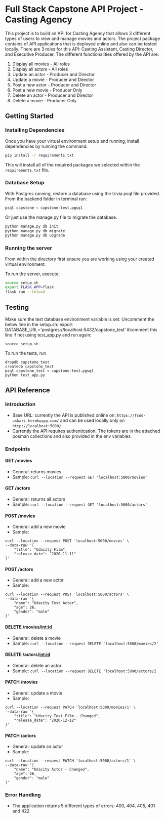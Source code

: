 # Full Stack Capstone API Project - Casting Agency

This project is to build an API for Casting Agency that allows 3 different types of users to view and manage movies and actors. The project package contains of API applications that is deployed online and also can be tested locally. There are 3 roles for this API: Casting Assistant, Casting Director, and Executive Producer. The different functionalities offered by the API are:

1. Display all movies - All roles
2. Display all actors - All roles
3. Update an actor - Producer and Director
4. Update a movie - Producer and Director
5. Post a new actor - Producer and Director
6. Post a new movie - Producer Only
7. Delete an actor - Producer and Director
8. Delete a movie - Producer Only

## Getting Started

### Installing Dependencies

Once you have your virtual environment setup and running, install dependencies by running the command:

```bash
pip install -r requirements.txt
```

This will install all of the required packages we selected within the `requirements.txt` file.


### Database Setup
With Postgres running, restore a database using the trivia.psql file provided. From the backend folder in terminal run:
```bash
psql capstone < capstone-test.pgsql
```
Or just use the manage.py file to migrate the database.

```bash
python manage.py db init
python manage.py db migrate
python manage.py db upgrade
```

### Running the server

From within the directory first ensure you are working using your created virtual environment.

To run the server, execute:

```bash
source setup.sh
export FLASK_APP=flask
flask run --reload
``` 

## Testing
Make sure the test database environment variable is set:
Uncomment the below line in the setup.sh:
export DATABASE_URL='postgres://localhost:5432/capstone_test' #comment this line if not using test_app.py
and run again:
```
source setup.sh
```


To run the tests, run
```
dropdb capstone_test
createdb capstone_test
psql capstone_test < capstone-test.pgsql
python test_app.py
```

## API Reference

### Introduction

- Base URL: currently the API is published online on: `https://fsnd-askari.herokuapp.com/`
and can be used locally only on `http://localhost:5000/`
- Currently the API requires authentication. The tokens are in the attached posman collections and also provided in the env variables.

### Endpoints

#### GET /movies
- General: returns movies
- Sample: `curl --location --request GET 'localhost:5000/movies'`


#### GET /actors
- General: returns all actors
- Sample: `curl --location --request GET 'localhost:5000/actors'`

#### POST /movies
- General: add a new movie
- Sample: 
```
curl --location --request POST 'localhost:5000/movies' \
--data-raw '{
    "title": "Udacity Film",
    "release_date": "2020-11-11"
}'
```

#### POST /actors
- General: add a new actor
- Sample: 
```
curl --location --request POST 'localhost:5000/actors' \
--data-raw '{
    "name": "Udacity Test Actor",
    "age": 26,
    "gender": "male"
}'
```

#### DELETE /movies/<int:id>
- General: delete a movie
- Sample: `curl --location --request DELETE 'localhost:5000/movies/2'`


#### DELETE /actors/<int:id>
- General: delete an actor
- Sample: `curl --location --request DELETE 'localhost:5000/actors/2`


#### PATCH /movies
- General: update a movie
- Sample: 
```
curl --location --request PATCH 'localhost:5000/movies/1' \
--data-raw '{
    "title": "Udacity Test Film - Changed",
    "release_date": "2020-12-12"
}'
```

#### PATCH /actors
- General: update an actor
- Sample: 
```
curl --location --request PATCH 'localhost:5000/actors/1' \
--data-raw '{
    "name": "Udacity Actor - Changed",
    "age": 26,
    "gender": "male"
}'
```

### Error Handling
- The application returns 5 different types of errors: 400, 404, 405, 401 and 422

```

